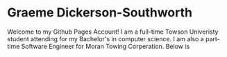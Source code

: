 # Graeme Dickerson-Southworth
Welcome to my Github Pages Account! I am a full-time Towson Univeristy student attending for my Bachelor's in computer science. I am also a part-time Software Engineer for Moran Towing Corperation. Below is 


